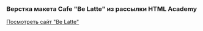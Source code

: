 <h3>Верстка макета Cafe "Be Latte" из рассылки HTML Academy</h3>
<a href="https://kirill-ek.github.io/be-latte/">Посмотреть сайт "Be Latte"</a>

